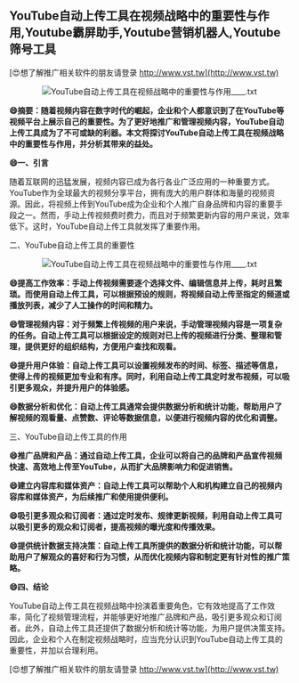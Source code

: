 ## **YouTube自动上传工具在视频战略中的重要性与作用,Youtube霸屏助手,Youtube营销机器人,Youtube筛号工具**

[😍想了解推广相关软件的朋友请登录 http://www.vst.tw](http://www.vst.tw)

 <center><img src="https://vst.tw/MP4/tuiguang/png/6.png" alt="YouTube自动上传工具在视频战略中的重要性与作用____.txt"></center>

**😄摘要：随着视频内容在数字时代的崛起，企业和个人都意识到了在YouTube等视频平台上展示自己的重要性。为了更好地推广和管理视频内容，YouTube自动上传工具成为了不可或缺的利器。本文将探讨YouTube自动上传工具在视频战略中的重要性与作用，并分析其带来的益处。**

**😄一、引言**

随着互联网的迅猛发展，视频内容已成为各行各业广泛应用的一种重要方式。YouTube作为全球最大的视频分享平台，拥有庞大的用户群体和海量的视频资源。因此，将视频上传到YouTube成为企业和个人推广自身品牌和内容的重要手段之一。然而，手动上传视频费时费力，而且对于频繁更新内容的用户来说，效率低下。这时，YouTube自动上传工具就发挥了重要作用。

二、YouTube自动上传工具的重要性

 <center><img src="https://vst.tw/MP4/tuiguang/png/5.png" alt="YouTube自动上传工具在视频战略中的重要性与作用____.txt"></center>

**😄提高工作效率：手动上传视频需要逐个选择文件、编辑信息并上传，耗时且繁琐。而使用自动上传工具，可以根据预设的规则，将视频自动上传至指定的频道或播放列表，减少了人工操作的时间和精力。**

**😄管理视频内容：对于频繁上传视频的用户来说，手动管理视频内容是一项复杂的任务。自动上传工具可以根据设定的规则对已上传的视频进行分类、整理和管理，提供更好的组织结构，方便用户查找和观看。**

**😄提升用户体验：自动上传工具可以设置视频发布的时间、标签、描述等信息，使得上传的视频更加专业和有序。同时，利用自动上传工具定时发布视频，可以吸引更多观众，并提升用户的体验感。**

**😄数据分析和优化：自动上传工具通常会提供数据分析和统计功能，帮助用户了解视频的观看量、点赞数、评论等数据信息，以便进行视频内容的优化和调整。**

三、YouTube自动上传工具的作用

**😄推广品牌和产品：通过自动上传工具，企业可以将自己的品牌和产品宣传视频快速、高效地上传至YouTube，从而扩大品牌影响力和促进销售。**

**😄建立内容库和媒体资产：自动上传工具可以帮助个人和机构建立自己的视频内容库和媒体资产，为后续推广和使用提供便利。**

**😄吸引更多观众和订阅者：通过定时发布、规律更新视频，利用自动上传工具可以吸引更多的观众和订阅者，提高视频的曝光度和传播效果。**

**😄提供统计数据支持决策：自动上传工具所提供的数据分析和统计功能，可以帮助用户了解观众的喜好和行为习惯，从而优化视频内容和制定更有针对性的推广策略。**

**😄四、结论**

YouTube自动上传工具在视频战略中扮演着重要角色，它有效地提高了工作效率，简化了视频管理流程，并能够更好地推广品牌和产品，吸引更多观众和订阅者。此外，自动上传工具还提供了数据分析和统计等功能，为用户提供决策支持。因此，企业和个人在制定视频战略时，应当充分认识到YouTube自动上传工具的重要性，并加以合理利用。

[😍想了解推广相关软件的朋友请登录 http://www.vst.tw](http://www.vst.tw)




